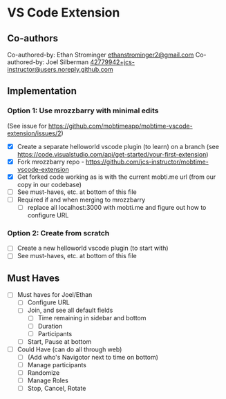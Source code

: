 # VS Code Extension

## Co-authors

Co-authored-by: Ethan Strominger <ethanstrominger2@gmail.com>
Co-authored-by: Joel Silberman <42779942+jcs-instructor@users.noreply.github.com>

## Implementation

### Option 1: Use mrozzbarry with minimal edits

(See issue for https://github.com/mobtimeapp/mobtime-vscode-extension/issues/2)

- [x] Create a separate helloworld vscode plugin (to learn) on a branch (see https://code.visualstudio.com/api/get-started/your-first-extension)
- [x] Fork mrozzbarry repo - https://github.com/jcs-instructor/mobtime-vscode-extension
- [x] Get forked code working as is with the current mobti.me url (from our copy in our codebase)
- [ ] See must-haves, etc. at bottom of this file
- [ ] Required if and when merging to mrozzbarry
  - [ ] replace all localhost:3000 with mobti.me and figure out how to configure URL

### Option 2: Create from scratch

- [ ] Create a new helloworld vscode plugin (to start with)
- [ ] See must-haves, etc. at bottom of this file

## Must Haves

- [ ] Must haves for Joel/Ethan
  - [ ] Configure URL
  - [ ] Join, and see all default fields
    - [ ] Time remaining in sidebar and bottom
    - [ ] Duration
    - [ ] Participants
  - [ ] Start, Pause at bottom
- [ ] Could Have (can do all through web)
  - [ ] (Add who's Navigotor next to time on bottom)
  - [ ] Manage participants
  - [ ] Randomize
  - [ ] Manage Roles
  - [ ] Stop, Cancel, Rotate
